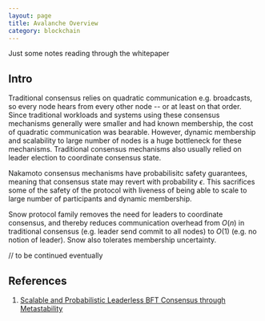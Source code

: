 ```yaml
---
layout: page
title: Avalanche Overview
category: blockchain
---
```


<p class="message">
  Just some notes reading through the whitepaper
</p>

## Intro

Traditional consensus relies on quadratic communication e.g. broadcasts, so every node hears from every other node -- or at least on that order. Since traditional workloads and systems using these consensus mechanisms generally were smaller and had known membership, the cost of quadratic communication was bearable. However, dynamic membership and scalability to large number of nodes is a huge bottleneck for these mechanisms. Traditional consensus mechanisms also usually relied on leader election to coordinate consensus state.

Nakamoto consensus mechanisms have probabilisitc safety guarantees, meaning that consensus state may revert with probability $\epsilon$. This sacrifices some of the safety of the protocol with liveness of being able to scale to large number of participants and dynamic membership.

Snow protocol family removes the need for leaders to coordinate consensus, and thereby reduces communication overhead from $O(n)$ in traditional consensus (e.g. leader send commit to all nodes) to $O(1)$ (e.g. no notion of leader). Snow also tolerates membership uncertainty.

// to be continued eventually

## References

1. [Scalable and Probabilistic Leaderless BFT Consensus through Metastability](https://avalabs.org/snow-avalanche.pdf)